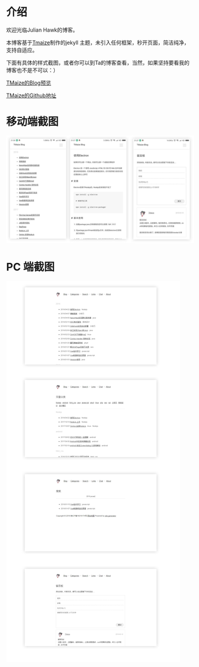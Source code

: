 # 介绍

欢迎光临Julian Hawk的博客。

本博客基于[Tmaize](http://blog.tmaize.net/pages/about.html)制作的jekyll 主题，未引入任何框架，秒开页面，简洁纯净，支持自适应。

下面有具体的样式截图，或者你可以到Ta的博客查看，当然，如果坚持要看我的博客也不是不可以：）

[TMaize的Blog预览](http://blog.tmaize.net/) 

[TMaize的Github地址](https://github.com/TMaize/tmaize-blog) 


# 移动端截图

![mobile](static/readme/mobile.jpg)

# PC 端截图

![pc](static/readme/pc.jpg)
